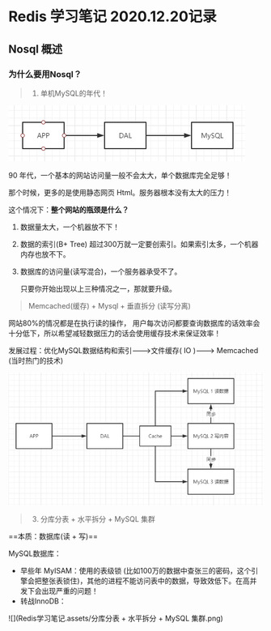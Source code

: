 # Redis 学习笔记 2020.12.20记录

## Nosql 概述

### 为什么要用Nosql？

> 1. 单机MySQL的年代！

![](Redis学习笔记.assets/单机MySQL.png)

90 年代，一个基本的网站访问量一般不会太大，单个数据库完全足够！

那个时候，更多的是使用静态网页 Html。服务器根本没有太大的压力！

这个情况下：**整个网站的瓶颈是什么？**

1. 数据量太大，一个机器放不下！
2. 数据的索引(B+ Tree) 超过300万就一定要创索引。如果索引太多，一个机器内存也放不下。
3. 数据库的访问量(读写混合)，一个服务器承受不了。

   只要你开始出现以上三种情况之一，那就要升级。

> Memcached(缓存) + Mysql + 垂直拆分 (读写分离)

网站80%的情况都是在执行读的操作， 用户每次访问都要查询数据库的话效率会十分低下，所以希望减轻数据压力的话会使用缓存技术来保证效率！

发展过程：优化MySQL数据结构和索引--->文件缓存( IO )---> Memcached (当时热门的技术)

![](Redis学习笔记.assets/进阶-读写分离.png)

> 3. 分库分表 + 水平拆分 + MySQL 集群

==本质：数据库(读 + 写)==

MySQL数据库：

+ 早些年 MyISAM：使用的表级锁 (比如100万的数据中查张三的密码，这个引擎会把整张表锁住)，其他的进程不能访问表中的数据，导致效低下。在高并发下会出现严重的问题！
+ 转战InnoDB：

![](Redis学习笔记.assets/分库分表 + 水平拆分 + MySQL 集群.png)